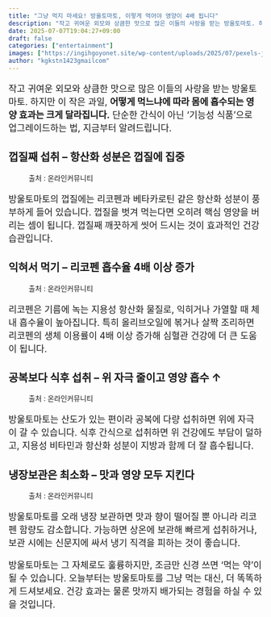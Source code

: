 ```yaml
---
title: "그냥 먹지 마세요! 방울토마토, 이렇게 먹어야 영양이 4배 됩니다"
description: "작고 귀여운 외모와 상큼한 맛으로 많은 이들의 사랑을 받는 방울토마토. 하지만 이 작은 과일, 어떻게 먹느냐에 따라 몸에 흡수되는 영양 효과는 크게 달라집니다. 단순한 간식이 아닌 ‘기능성 식품’으로 업그레이드하는 법, 지금부터 알려드립니다."
date: 2025-07-07T19:04:27+09:00
draft: false
categories: ["entertainment"]
images: ["https://ingihgoyonet.site/wp-content/uploads/2025/07/pexels-juanvidas-19852145-1024x683.jpg", "https://ingihgoyonet.site/wp-content/uploads/2025/07/pexels-juanvidas-19852098-1-1024x683.jpg", "https://ingihgoyonet.site/wp-content/uploads/2025/07/pexels-jess-vide-5507591-1-683x1024.jpg", "https://ingihgoyonet.site/wp-content/uploads/2025/07/pexels-nadin-sh-78971847-22711483-768x1024.jpg"]
author: "kgkstn1423gmailcom"
---
```


<p style="font-size:18px">작고 귀여운 외모와 상큼한 맛으로 많은 이들의 사랑을 받는 방울토마토. 하지만 이 작은 과일, <strong>어떻게 먹느냐에 따라 몸에 흡수되는 영양 효과는 크게 달라집니다.</strong> 단순한 간식이 아닌 ‘기능성 식품’으로 업그레이드하는 법, 지금부터 알려드립니다.</p> <h2 >껍질째 섭취 – 항산화 성분은 껍질에 집중</h2> <figure ><img src="https://ingihgoyonet.site/wp-content/uploads/2025/07/pexels-juanvidas-19852145-1024x683.jpg" alt="" style="aspect-ratio:16/9;object-fit:cover"/><figcaption >출처 : 온라인커뮤니티</figcaption></figure> <p style="font-size:18px">방울토마토의 껍질에는 리코펜과 베타카로틴 같은 항산화 성분이 풍부하게 들어 있습니다. 껍질을 벗겨 먹는다면 오히려 핵심 영양을 버리는 셈이 됩니다. 껍질째 깨끗하게 씻어 드시는 것이 효과적인 건강 습관입니다.</p> <h2 >익혀서 먹기 – 리코펜 흡수율 4배 이상 증가</h2> <figure ><img src="https://ingihgoyonet.site/wp-content/uploads/2025/07/pexels-juanvidas-19852098-1-1024x683.jpg" alt="" style="aspect-ratio:16/9;object-fit:cover"/><figcaption >출처 : 온라인커뮤니티</figcaption></figure> <p style="font-size:18px">리코펜은 기름에 녹는 지용성 항산화 물질로, 익히거나 가열할 때 체내 흡수율이 높아집니다. 특히 올리브오일에 볶거나 살짝 조리하면 리코펜의 생체 이용률이 4배 이상 증가해 심혈관 건강에 더 큰 도움이 됩니다.</p> <h2 >공복보다 식후 섭취 – 위 자극 줄이고 영양 흡수 ↑</h2> <figure ><img src="https://ingihgoyonet.site/wp-content/uploads/2025/07/pexels-jess-vide-5507591-1-683x1024.jpg" alt="" style="aspect-ratio:16/9;object-fit:cover"/><figcaption >출처 : 온라인커뮤니티</figcaption></figure> <p style="font-size:18px">방울토마토는 산도가 있는 편이라 공복에 다량 섭취하면 위에 자극이 갈 수 있습니다. 식후 간식으로 섭취하면 위 건강에도 부담이 덜하고, 지용성 비타민과 항산화 성분이 지방과 함께 더 잘 흡수됩니다.</p> <h2 >냉장보관은 최소화 – 맛과 영양 모두 지킨다</h2> <figure ><img src="https://ingihgoyonet.site/wp-content/uploads/2025/07/pexels-nadin-sh-78971847-22711483-768x1024.jpg" alt="" style="aspect-ratio:16/9;object-fit:cover"/><figcaption >출처 : 온라인커뮤니티</figcaption></figure> <p style="font-size:18px">방울토마토를 오래 냉장 보관하면 맛과 향이 떨어질 뿐 아니라 리코펜 함량도 감소합니다. 가능하면 상온에 보관해 빠르게 섭취하거나, 보관 시에는 신문지에 싸서 냉기 직격을 피하는 것이 좋습니다.</p> <p style="font-size:18px">방울토마토는 그 자체로도 훌륭하지만, 조금만 신경 쓰면 ‘먹는 약’이 될 수 있습니다. 오늘부터는 방울토마토를 그냥 먹는 대신, 더 똑똑하게 드셔보세요. 건강 효과는 물론 맛까지 배가되는 경험을 하실 수 있을 것입니다.</p>